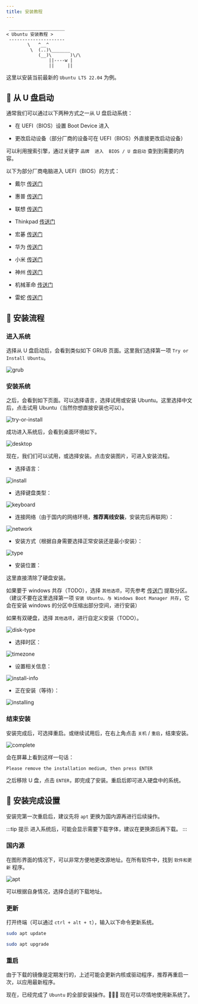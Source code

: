 ```yaml
---
title: 安装教程
---
```


```:no-line-numbers
 _____________________
< Ubuntu 安装教程 >
 ---------------------
        \   ^__^
         \  (..)\_______
            (__)\       )\/\
                ||----w |
                ||     ||
```

这里以安装当前最新的 `Ubuntu LTS 22.04` 为例。

## 🥑 从 U 盘启动

通常我们可以通过以下两种方式之一从 U 盘启动系统：

- 在 UEFI（BIOS）设置 Boot Device 进入

- 更改启动设备（部分厂商的设备可在 UEFI（BIOS）外直接更改启动设备）

可以利用搜索引擎，通过关键字 `品牌  进入  BIOS / U 盘启动` 查到到需要的内容。

以下为部分厂商电脑进入 UEFI（BIOS）的方式：

- 戴尔 [传送门](https://www.dell.com/support/kbdoc/zh-cn/000126121/%E4%BB%8E%E6%88%B4%E5%B0%94%E7%B3%BB%E7%BB%9F%E4%B8%8A%E7%9A%84windows%E8%AE%BF%E9%97%AEuefi-bios-%E7%B3%BB%E7%BB%9F%E8%AE%BE%E7%BD%AE?lang=zh)

- 惠普 [传送门](https://support.hp.com/cn-zh/document/c04926958)

- 联想 [传送门](https://iknow.lenovo.com.cn/detail/dc_R0170.html)

- Thinkpad [传送门](https://datacentersupport.lenovo.com/cn/zc/solutions/ht500222)

- 宏碁 [传送门](https://community.acer.com/en/kb/articles/86-how-to-enter-the-bios-setup)

- 华为 [传送门](https://consumer.huawei.com/cn/support/content/zh-cn00688478/)

- 小米 [传送门](https://www.mi.com/service/bijiben/drivers)

- 神州 [传送门](http://www.kqidong.com/bios/1860.html)

- 机械革命 [传送门](http://www.ujiaoshou.com/upanjc/diannao/27930.html  )

- 雷蛇 [传送门](https://mysupport.razer.com/app/answers/detail/a_id/1541/~/how-to-access-the-bios-settings-on-the-razer-blade)


## 🍍 安装流程

### 进入系统

选择从 U 盘启动后，会看到类似如下 GRUB 页面。这里我们选择第一项 `Try or Install Ubuntu`。

![grub](/images/docs/guide/prepare/native/grub.png)

### 安装系统

之后，会看到如下页面。可以选择语言，选择试用或安装 Ubuntu。这里选择中文后，点击试用 Ubuntu（当然你想直接安装也可以）。

![try-or-install](/images/docs/guide/prepare/native/try-or-install.png)

成功进入系统后，会看到桌面环境如下。

![desktop](/images/docs/guide/prepare/native/desktop.png)

现在，我们们可以试用，或选择安装。点击安装图片，可进入安装流程。


- 选择语言：

![install](/images/docs/guide/prepare/native/install.png)

- 选择键盘类型：

![keyboard](/images/docs/guide/prepare/native/keyboard.png)

- 连接网络（由于国内的网络环境，**推荐离线安装**，安装完后再联网）：

![network](/images/docs/guide/prepare/native/network.png)

- 安装方式（根据自身需要选择正常安装还是最小安装）：

![type](/images/docs/guide/prepare/native/type.png)

- 安装位置：

这里直接清除了硬盘安装。

如果要于 windows 共存（TODO），选择 `其他选项`，可先参考 [传送门](https://arch.icekylin.online/rookie/pre-install.html#_4-%E4%B8%BA-archlinux-%E5%88%86%E5%87%BA%E7%A1%AC%E7%9B%98%E7%A9%BA%E9%97%B4-%E5%8F%AF%E9%80%89) 提取分区。（建议不要在这里选择第一项 `安装 Ubuntu，与 Windows Boot Manager 共存`，它会在安装 windows 的分区中压缩出部分空间，进行安装）

如果有双硬盘，选择 `其他选项`，进行自定义安装（TODO）。

![disk-type](/images/docs/guide/prepare/native/disk-type.png)

- 选择时区：

![timezone](/images/docs/guide/prepare/native/timezone.png)

- 设置相关信息：

![install-info](/images/docs/guide/prepare/native/install-info.png)

- 正在安装（等待）：

![installing](/images/docs/guide/prepare/native/installing.png)



### 结束安装

安装完成后，可选择重启。或继续试用后，在右上角点击 `关机` / `重启`，结束安装。

![complete](/images/docs/guide/prepare/native/complete.png)

会在屏幕上看到这样一句话：

`Please remove the installation medium, then press ENTER`

之后移除 U 盘，点击 `ENTER`，即完成了安装。重启后即可进入硬盘中的系统。


## 🥭 安装完成设置

安装完第一次重启后，建议先将 `apt` 更换为国内源再进行后续操作。

:::tip 提示
进入系统后，可能会显示需要下载字体，建议在更换源后再下载。
:::

### 国内源

在图形界面的情况下，可以非常方便地更改源地址。在所有软件中，找到 `软件和更新` 程序。

![apt](/images/docs/guide/prepare/native/apt.png)

可以根据自身情况，选择合适的下载地址。

### 更新

打开终端（可以通过 `ctrl + alt + t`），输入以下命令更新系统。

```sh
sudo apt update

sudo apt upgrade
```

### 重启

由于下载的镜像是定期发行的，上述可能会更新内核或驱动程序，推荐再重启一次，以应用最新程序。

现在，已经完成了 `Ubuntu` 的全部安装操作。🎉🎉🎉 现在可以尽情地使用新系统了。
